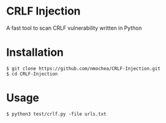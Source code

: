 # CRLF Injection
A fast tool to scan CRLF vulnerability written in Python

# Installation
```
$ git clone https://github.com/nmochea/CRLF-Injection.git
$ cd CRLF-Injection
```

# Usage 
```
$ python3 test/crlf.py -file urls.txt
```
